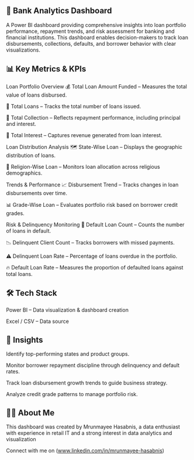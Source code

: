 ## 🏦 Bank Analytics Dashboard

A Power BI dashboard providing comprehensive insights into loan portfolio performance, repayment trends, and risk assessment for banking and financial institutions.
This dashboard enables decision-makers to track loan disbursements, collections, defaults, and borrower behavior with clear visualizations.

## 📊 Key Metrics & KPIs

Loan Portfolio Overview
💰 Total Loan Amount Funded – Measures the total value of loans disbursed.

🏦 Total Loans – Tracks the total number of loans issued.

💸 Total Collection – Reflects repayment performance, including principal and interest.

🧮 Total Interest – Captures revenue generated from loan interest.

Loan Distribution Analysis
🗺️ State-Wise Loan – Displays the geographic distribution of loans.

🕌 Religion-Wise Loan – Monitors loan allocation across religious demographics.

Trends & Performance
📈 Disbursement Trend – Tracks changes in loan disbursements over time.

📊 Grade-Wise Loan – Evaluates portfolio risk based on borrower credit grades.

Risk & Delinquency Monitoring
🚫 Default Loan Count – Counts the number of loans in default.

📉 Delinquent Client Count – Tracks borrowers with missed payments.

⚠️ Delinquent Loan Rate – Percentage of loans overdue in the portfolio.

🔥 Default Loan Rate – Measures the proportion of defaulted loans against total loans.


## 🛠 Tech Stack

Power BI – Data visualization & dashboard creation

Excel / CSV – Data source


## 📌 Insights

Identify top-performing states and product groups.

Monitor borrower repayment discipline through delinquency and default rates.

Track loan disbursement growth trends to guide business strategy.

Analyze credit grade patterns to manage portfolio risk.


## 🙋‍♂️ About Me

This dashboard was created by Mrunmayee Hasabnis, a data enthusiast with experience in retail IT and a strong interest in data analytics and visualization

Connect with me on (www.linkedin.com/in/mrunmayee-hasabnis)


